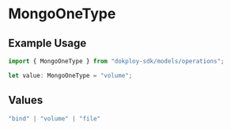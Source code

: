 # MongoOneType

## Example Usage

```typescript
import { MongoOneType } from "dokploy-sdk/models/operations";

let value: MongoOneType = "volume";
```

## Values

```typescript
"bind" | "volume" | "file"
```